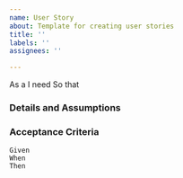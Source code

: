 ```yaml
---
name: User Story
about: Template for creating user stories
title: ''
labels: ''
assignees: ''

---
```


As a 
I need 
So that  
   
 ### Details and Assumptions

   
 ### Acceptance Criteria  
   
 ```gherkin
 Given 
 When 
 Then 
 ```
